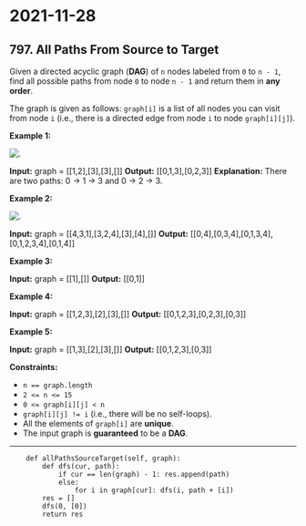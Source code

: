 # 2021-11-28

## 797. All Paths From Source to Target

Given a directed acyclic graph (**DAG**) of `n` nodes labeled from `0` to `n - 1`, find all possible paths from node `0` to node `n - 1` and return them in **any order**.

The graph is given as follows: `graph[i]` is a list of all nodes you can visit from node `i` (i.e., there is a directed edge from node `i` to node `graph[i][j]`).

**Example 1:**

![.](https://assets.leetcode.com/uploads/2020/09/28/all_1.jpg)

**Input:** graph = \[\[1,2\],\[3\],\[3\],\[\]\]
**Output:** \[\[0,1,3\],\[0,2,3\]\]
**Explanation:** There are two paths: 0 -> 1 -> 3 and 0 -> 2 -> 3.

**Example 2:**

![.](https://assets.leetcode.com/uploads/2020/09/28/all_2.jpg)

**Input:** graph = \[\[4,3,1\],\[3,2,4\],\[3\],\[4\],\[\]\]
**Output:** \[\[0,4\],\[0,3,4\],\[0,1,3,4\],\[0,1,2,3,4\],\[0,1,4\]\]

**Example 3:**

**Input:** graph = \[\[1\],\[\]\]
**Output:** \[\[0,1\]\]

**Example 4:**

**Input:** graph = \[\[1,2,3\],\[2\],\[3\],\[\]\]
**Output:** \[\[0,1,2,3\],\[0,2,3\],\[0,3\]\]

**Example 5:**

**Input:** graph = \[\[1,3\],\[2\],\[3\],\[\]\]
**Output:** \[\[0,1,2,3\],\[0,3\]\]

**Constraints:**

- `n == graph.length`
- `2 <= n <= 15`
- `0 <= graph[i][j] < n`
- `graph[i][j] != i` (i.e., there will be no self-loops).
- All the elements of `graph[i]` are **unique**.
- The input graph is **guaranteed** to be a **DAG**.

---

```py3
    def allPathsSourceTarget(self, graph):
        def dfs(cur, path):
            if cur == len(graph) - 1: res.append(path)
            else:
                for i in graph[cur]: dfs(i, path + [i])
        res = []
        dfs(0, [0])
        return res
```
